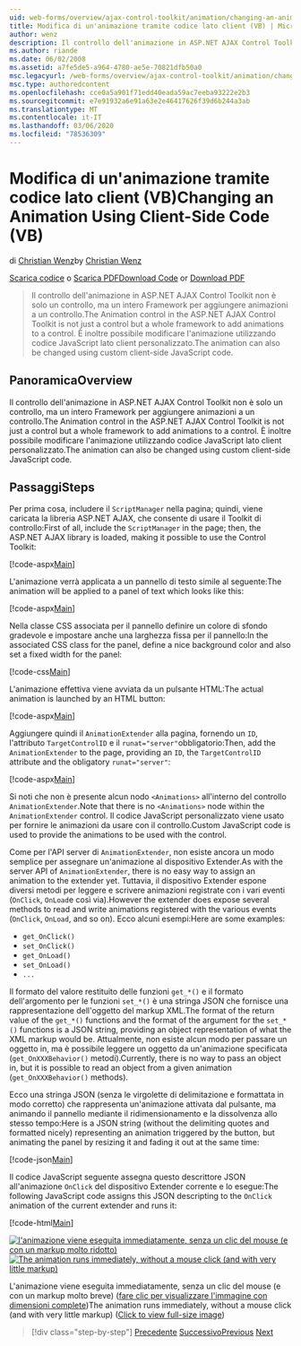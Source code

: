```yaml
---
uid: web-forms/overview/ajax-control-toolkit/animation/changing-an-animation-using-client-side-code-vb
title: Modifica di un'animazione tramite codice lato client (VB) | Microsoft Docs
author: wenz
description: Il controllo dell'animazione in ASP.NET AJAX Control Toolkit non è solo un controllo, ma un intero Framework per aggiungere animazioni a un controllo. L'animazione può anche...
ms.author: riande
ms.date: 06/02/2008
ms.assetid: a7fe5de5-a964-4780-ae5e-70821dfb50a0
msc.legacyurl: /web-forms/overview/ajax-control-toolkit/animation/changing-an-animation-using-client-side-code-vb
msc.type: authoredcontent
ms.openlocfilehash: cce0a5a901f71edd40eada59ac7eeba93222e2b3
ms.sourcegitcommit: e7e91932a6e91a63e2e46417626f39d6b244a3ab
ms.translationtype: MT
ms.contentlocale: it-IT
ms.lasthandoff: 03/06/2020
ms.locfileid: "78536309"
---
```

# <a name="changing-an-animation-using-client-side-code-vb"></a><span data-ttu-id="c8edd-104">Modifica di un'animazione tramite codice lato client (VB)</span><span class="sxs-lookup"><span data-stu-id="c8edd-104">Changing an Animation Using Client-Side Code (VB)</span></span>

<span data-ttu-id="c8edd-105">di [Christian Wenz](https://github.com/wenz)</span><span class="sxs-lookup"><span data-stu-id="c8edd-105">by [Christian Wenz](https://github.com/wenz)</span></span>

<span data-ttu-id="c8edd-106">[Scarica codice](https://download.microsoft.com/download/f/9/a/f9a26acd-8df4-4484-8a18-199e4598f411/Animation11.vb.zip) o [Scarica PDF](https://download.microsoft.com/download/6/7/1/6718d452-ff89-4d3f-a90e-c74ec2d636a3/animation11VB.pdf)</span><span class="sxs-lookup"><span data-stu-id="c8edd-106">[Download Code](https://download.microsoft.com/download/f/9/a/f9a26acd-8df4-4484-8a18-199e4598f411/Animation11.vb.zip) or [Download PDF](https://download.microsoft.com/download/6/7/1/6718d452-ff89-4d3f-a90e-c74ec2d636a3/animation11VB.pdf)</span></span>

> <span data-ttu-id="c8edd-107">Il controllo dell'animazione in ASP.NET AJAX Control Toolkit non è solo un controllo, ma un intero Framework per aggiungere animazioni a un controllo.</span><span class="sxs-lookup"><span data-stu-id="c8edd-107">The Animation control in the ASP.NET AJAX Control Toolkit is not just a control but a whole framework to add animations to a control.</span></span> <span data-ttu-id="c8edd-108">È inoltre possibile modificare l'animazione utilizzando codice JavaScript lato client personalizzato.</span><span class="sxs-lookup"><span data-stu-id="c8edd-108">The animation can also be changed using custom client-side JavaScript code.</span></span>

## <a name="overview"></a><span data-ttu-id="c8edd-109">Panoramica</span><span class="sxs-lookup"><span data-stu-id="c8edd-109">Overview</span></span>

<span data-ttu-id="c8edd-110">Il controllo dell'animazione in ASP.NET AJAX Control Toolkit non è solo un controllo, ma un intero Framework per aggiungere animazioni a un controllo.</span><span class="sxs-lookup"><span data-stu-id="c8edd-110">The Animation control in the ASP.NET AJAX Control Toolkit is not just a control but a whole framework to add animations to a control.</span></span> <span data-ttu-id="c8edd-111">È inoltre possibile modificare l'animazione utilizzando codice JavaScript lato client personalizzato.</span><span class="sxs-lookup"><span data-stu-id="c8edd-111">The animation can also be changed using custom client-side JavaScript code.</span></span>

## <a name="steps"></a><span data-ttu-id="c8edd-112">Passaggi</span><span class="sxs-lookup"><span data-stu-id="c8edd-112">Steps</span></span>

<span data-ttu-id="c8edd-113">Per prima cosa, includere il `ScriptManager` nella pagina; quindi, viene caricata la libreria ASP.NET AJAX, che consente di usare il Toolkit di controllo:</span><span class="sxs-lookup"><span data-stu-id="c8edd-113">First of all, include the `ScriptManager` in the page; then, the ASP.NET AJAX library is loaded, making it possible to use the Control Toolkit:</span></span>

[!code-aspx[Main](changing-an-animation-using-client-side-code-vb/samples/sample1.aspx)]

<span data-ttu-id="c8edd-114">L'animazione verrà applicata a un pannello di testo simile al seguente:</span><span class="sxs-lookup"><span data-stu-id="c8edd-114">The animation will be applied to a panel of text which looks like this:</span></span>

[!code-aspx[Main](changing-an-animation-using-client-side-code-vb/samples/sample2.aspx)]

<span data-ttu-id="c8edd-115">Nella classe CSS associata per il pannello definire un colore di sfondo gradevole e impostare anche una larghezza fissa per il pannello:</span><span class="sxs-lookup"><span data-stu-id="c8edd-115">In the associated CSS class for the panel, define a nice background color and also set a fixed width for the panel:</span></span>

[!code-css[Main](changing-an-animation-using-client-side-code-vb/samples/sample3.css)]

<span data-ttu-id="c8edd-116">L'animazione effettiva viene avviata da un pulsante HTML:</span><span class="sxs-lookup"><span data-stu-id="c8edd-116">The actual animation is launched by an HTML button:</span></span>

[!code-aspx[Main](changing-an-animation-using-client-side-code-vb/samples/sample4.aspx)]

<span data-ttu-id="c8edd-117">Aggiungere quindi il `AnimationExtender` alla pagina, fornendo un `ID`, l'attributo `TargetControlID` e il `runat="server"`obbligatorio:</span><span class="sxs-lookup"><span data-stu-id="c8edd-117">Then, add the `AnimationExtender` to the page, providing an `ID`, the `TargetControlID` attribute and the obligatory `runat="server"`:</span></span>

[!code-aspx[Main](changing-an-animation-using-client-side-code-vb/samples/sample5.aspx)]

<span data-ttu-id="c8edd-118">Si noti che non è presente alcun nodo `<Animations>` all'interno del controllo `AnimationExtender`.</span><span class="sxs-lookup"><span data-stu-id="c8edd-118">Note that there is no `<Animations>` node within the `AnimationExtender` control.</span></span> <span data-ttu-id="c8edd-119">Il codice JavaScript personalizzato viene usato per fornire le animazioni da usare con il controllo.</span><span class="sxs-lookup"><span data-stu-id="c8edd-119">Custom JavaScript code is used to provide the animations to be used with the control.</span></span>

<span data-ttu-id="c8edd-120">Come per l'API server di `AnimationExtender`, non esiste ancora un modo semplice per assegnare un'animazione al dispositivo Extender.</span><span class="sxs-lookup"><span data-stu-id="c8edd-120">As with the server API of `AnimationExtender`, there is no easy way to assign an animation to the extender yet.</span></span> <span data-ttu-id="c8edd-121">Tuttavia, il dispositivo Extender espone diversi metodi per leggere e scrivere animazioni registrate con i vari eventi (`OnClick`, `OnLoad`e così via).</span><span class="sxs-lookup"><span data-stu-id="c8edd-121">However the extender does expose several methods to read and write animations registered with the various events (`OnClick`, `OnLoad`, and so on).</span></span> <span data-ttu-id="c8edd-122">Ecco alcuni esempi:</span><span class="sxs-lookup"><span data-stu-id="c8edd-122">Here are some examples:</span></span>

- `get_OnClick()`
- `set_OnClick()`
- `get_OnLoad()`
- `set_OnLoad()`
- `...`

<span data-ttu-id="c8edd-123">Il formato del valore restituito delle funzioni `get_*()` e il formato dell'argomento per le funzioni `set_*()` è una stringa JSON che fornisce una rappresentazione dell'oggetto del markup XML.</span><span class="sxs-lookup"><span data-stu-id="c8edd-123">The format of the return value of the `get_*()` functions and the format of the argument for the `set_*()` functions is a JSON string, providing an object representation of what the XML markup would be.</span></span> <span data-ttu-id="c8edd-124">Attualmente, non esiste alcun modo per passare un oggetto in, ma è possibile leggere un oggetto da un'animazione specificata (`get_OnXXXBehavior()` metodi).</span><span class="sxs-lookup"><span data-stu-id="c8edd-124">Currently, there is no way to pass an object in, but it is possible to read an object from a given animation (`get_OnXXXBehavior()` methods).</span></span>

<span data-ttu-id="c8edd-125">Ecco una stringa JSON (senza le virgolette di delimitazione e formattata in modo corretto) che rappresenta un'animazione attivata dal pulsante, ma animando il pannello mediante il ridimensionamento e la dissolvenza allo stesso tempo:</span><span class="sxs-lookup"><span data-stu-id="c8edd-125">Here is a JSON string (without the delimiting quotes and formatted nicely) representing an animation triggered by the button, but animating the panel by resizing it and fading it out at the same time:</span></span>

[!code-json[Main](changing-an-animation-using-client-side-code-vb/samples/sample6.json)]

<span data-ttu-id="c8edd-126">Il codice JavaScript seguente assegna questo descrittore JSON all'animazione `OnClick` del dispositivo Extender corrente e lo esegue:</span><span class="sxs-lookup"><span data-stu-id="c8edd-126">The following JavaScript code assigns this JSON descripting to the `OnClick` animation of the current extender and runs it:</span></span>

[!code-html[Main](changing-an-animation-using-client-side-code-vb/samples/sample7.html)]

<span data-ttu-id="c8edd-127">[![l'animazione viene eseguita immediatamente, senza un clic del mouse (e con un markup molto ridotto)](changing-an-animation-using-client-side-code-vb/_static/image2.png)](changing-an-animation-using-client-side-code-vb/_static/image1.png)</span><span class="sxs-lookup"><span data-stu-id="c8edd-127">[![The animation runs immediately, without a mouse click (and with very little markup)](changing-an-animation-using-client-side-code-vb/_static/image2.png)](changing-an-animation-using-client-side-code-vb/_static/image1.png)</span></span>

<span data-ttu-id="c8edd-128">L'animazione viene eseguita immediatamente, senza un clic del mouse (e con un markup molto breve) ([fare clic per visualizzare l'immagine con dimensioni complete](changing-an-animation-using-client-side-code-vb/_static/image3.png))</span><span class="sxs-lookup"><span data-stu-id="c8edd-128">The animation runs immediately, without a mouse click (and with very little markup) ([Click to view full-size image](changing-an-animation-using-client-side-code-vb/_static/image3.png))</span></span>

> [!div class="step-by-step"]
> <span data-ttu-id="c8edd-129">[Precedente](executing-animations-using-client-side-code-vb.md)
> [Successivo](animating-an-updatepanel-control-vb.md)</span><span class="sxs-lookup"><span data-stu-id="c8edd-129">[Previous](executing-animations-using-client-side-code-vb.md)
[Next](animating-an-updatepanel-control-vb.md)</span></span>
